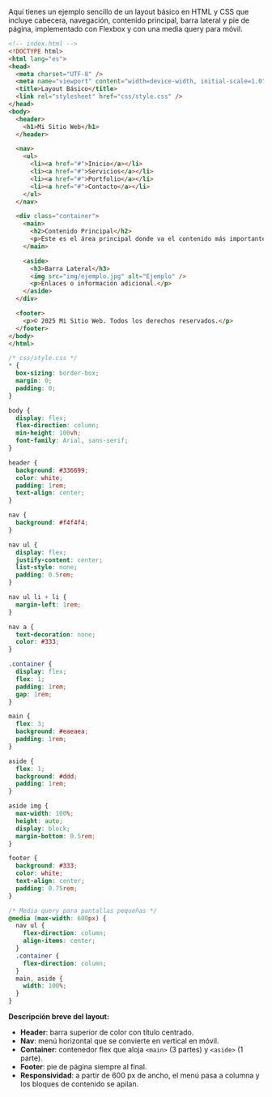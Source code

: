 Aquí tienes un ejemplo sencillo de un layout básico en HTML y CSS que incluye cabecera, navegación, contenido principal, barra lateral y pie de página, implementado con Flexbox y con una media query para móvil.

```html
<!-- index.html -->
<!DOCTYPE html>
<html lang="es">
<head>
  <meta charset="UTF-8" />
  <meta name="viewport" content="width=device-width, initial-scale=1.0"/>
  <title>Layout Básico</title>
  <link rel="stylesheet" href="css/style.css" />
</head>
<body>
  <header>
    <h1>Mi Sitio Web</h1>
  </header>

  <nav>
    <ul>
      <li><a href="#">Inicio</a></li>
      <li><a href="#">Servicios</a></li>
      <li><a href="#">Portfolio</a></li>
      <li><a href="#">Contacto</a></li>
    </ul>
  </nav>

  <div class="container">
    <main>
      <h2>Contenido Principal</h2>
      <p>Este es el área principal donde va el contenido más importante de la página.</p>
    </main>

    <aside>
      <h3>Barra Lateral</h3>
      <img src="img/ejemplo.jpg" alt="Ejemplo" />
      <p>Enlaces o información adicional.</p>
    </aside>
  </div>

  <footer>
    <p>© 2025 Mi Sitio Web. Todos los derechos reservados.</p>
  </footer>
</body>
</html>
```

```css
/* css/style.css */
* {
  box-sizing: border-box;
  margin: 0;
  padding: 0;
}

body {
  display: flex;
  flex-direction: column;
  min-height: 100vh;
  font-family: Arial, sans-serif;
}

header {
  background: #336699;
  color: white;
  padding: 1rem;
  text-align: center;
}

nav {
  background: #f4f4f4;
}

nav ul {
  display: flex;
  justify-content: center;
  list-style: none;
  padding: 0.5rem;
}

nav ul li + li {
  margin-left: 1rem;
}

nav a {
  text-decoration: none;
  color: #333;
}

.container {
  display: flex;
  flex: 1;
  padding: 1rem;
  gap: 1rem;
}

main {
  flex: 3;
  background: #eaeaea;
  padding: 1rem;
}

aside {
  flex: 1;
  background: #ddd;
  padding: 1rem;
}

aside img {
  max-width: 100%;
  height: auto;
  display: block;
  margin-bottom: 0.5rem;
}

footer {
  background: #333;
  color: white;
  text-align: center;
  padding: 0.75rem;
}

/* Media query para pantallas pequeñas */
@media (max-width: 600px) {
  nav ul {
    flex-direction: column;
    align-items: center;
  }
  .container {
    flex-direction: column;
  }
  main, aside {
    width: 100%;
  }
}
```

**Descripción breve del layout:**

* **Header**: barra superior de color con título centrado.
* **Nav**: menú horizontal que se convierte en vertical en móvil.
* **Container**: contenedor flex que aloja `<main>` (3 partes) y `<aside>` (1 parte).
* **Footer**: pie de página siempre al final.
* **Responsividad**: a partir de 600 px de ancho, el menú pasa a columna y los bloques de contenido se apilan.

